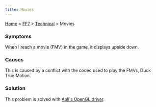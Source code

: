 ```yaml
---
title: Movies
---
```


[Home](/ff7-flat-wiki/Main%20Page.md) > [FF7](/ff7-flat-wiki/FF7.md) > [Technical](/ff7-flat-wiki/FF7/Technical.md) > Movies

### Symptoms

When I reach a movie (FMV) in the game, it displays upside down.

### Causes

This is caused by a conflict with the codec used to play the FMVs, Duck
True Motion.

### Solution

This problem is solved with [Aali's OpenGL driver][].

  [Aali's OpenGL driver]: http://forums.qhimm.com/index.php?topic=8306.0
